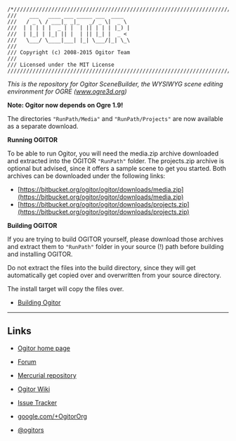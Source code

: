 ```
/*/////////////////////////////////////////////////////////////////////////////////
///    ___   ____ ___ _____ ___  ____
///   / _ \ / ___|_ _|_   _/ _ \|  _ \
///  | | | | |  _ | |  | || | | | |_) |
///  | |_| | |_| || |  | || |_| |  _ <
///   \___/ \____|___| |_| \___/|_| \_\
///
/// Copyright (c) 2008-2015 Ogitor Team
///
/// Licensed under the MIT License
///////////////////////////////////////////////////////////////////////////////////*
```


_This is the repository for Ogitor SceneBuilder, the WYSIWYG scene editing environment for OGRE (www.ogre3d.org)_


**Note: Ogitor now depends on Ogre 1.9!**

The directories ```"RunPath/Media"``` and ```"RunPath/Projects"``` are now available as a separate download.

**Running OGITOR**

To be able to run Ogitor, you will need the media.zip archive downloaded and extracted into the OGITOR ```"RunPath"``` folder. The projects.zip archive is optional but advised, since it offers a sample scene to get you started. Both archives can be downloaded under the following links:

* [https://bitbucket.org/ogitor/ogitor/downloads/media.zip](https://bitbucket.org/ogitor/ogitor/downloads/media.zip)
* [https://bitbucket.org/ogitor/ogitor/downloads/projects.zip](https://bitbucket.org/ogitor/ogitor/downloads/projects.zip)

**Building OGITOR**

If you are trying to build OGITOR yourself, please download those archives and extract them to ```"RunPath"``` folder in your source (!) path before building and installing OGITOR.

Do not extract the files into the build directory, since they will get automatically get copied over and overwritten from your source directory.

The install target will copy the files over.

* [Building Ogitor](http://www.ogitor.org/wiki/getting_started/building_ogitor)

----

## Links

* [Ogitor home page](http://www.ogitor.org/)

* [Forum](http://forum.ogitor.org/)

* [Mercurial repository](https://bitbucket.org/ogitor/ogitor)

* [Ogitor Wiki](http://www.ogitor.org/wiki/Home)

* [Issue Tracker](http://tracker.ogitor.org/projects/ogitor)

* [google.com/+OgitorOrg](https://www.google.com/+OgitorOrg)

* [@ogitors](https://twitter.com/ogitors)